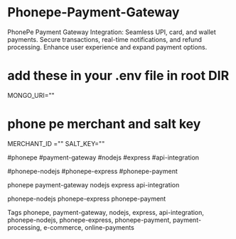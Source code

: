 # Phonepe-Payment-Gateway
PhonePe Payment Gateway Integration: Seamless UPI, card, and wallet payments. Secure transactions, real-time notifications, and refund processing. Enhance user experience and expand payment options.

# add these in your .env file in root DIR
MONGO_URI=""

# phone pe merchant and salt key
MERCHANT_ID ="" 
SALT_KEY=""


#phonepe
#payment-gateway
#nodejs
#express
#api-integration

#phonepe-nodejs
#phonepe-express
#phonepe-payment

phonepe
payment-gateway
nodejs
express
api-integration

phonepe-nodejs
phonepe-express
phonepe-payment


Tags
phonepe, payment-gateway, nodejs, express, api-integration, phonepe-nodejs, phonepe-express, phonepe-payment, payment-processing, e-commerce, online-payments
